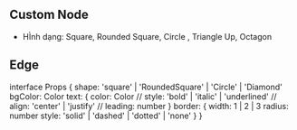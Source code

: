 ## Custom Node

- HÌnh dạng: Square, Rounded Square, Circle , Triangle Up, Octagon

## Edge

interface Props {
	shape: 'square' | 'RoundedSquare' | 'Circle' | 'Diamond'
	bgColor: Color
	text: {
		color: Color
		// style: 'bold' | 'italic' | 'underlined'
		// align: 'center' | 'justify'
		// leading: number
	}
	border: {
		width: 1 | 2 | 3
		radius: number
		style: 'solid' | 'dashed' | 'dotted' | 'none'
	}
}